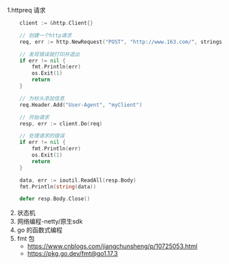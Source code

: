 1.httpreq 请求

```go
	client := &http.Client{}

	// 创建一个http请求
	req, err := http.NewRequest("POST", "http://www.163.com/", strings.NewReader("key=value"))

	// 发现错误就打印并退出
	if err != nil {
		fmt.Println(err)
		os.Exit(1)
		return
	}

	// 为标头添加信息
	req.Header.Add("User-Agent", "myClient")

	// 开始请求
	resp, err := client.Do(req)

	// 处理请求的错误
	if err != nil {
		fmt.Println(err)
		os.Exit(1)
		return
	}

	data, err := ioutil.ReadAll(resp.Body)
	fmt.Println(string(data))

	defer resp.Body.Close()
```

2. 状态机
3. 网络编程-netty/原生sdk
3. go 的函数式编程
5. fmt 包
   - https://www.cnblogs.com/jiangchunsheng/p/10725053.html
   - https://pkg.go.dev/fmt@go1.17.3

